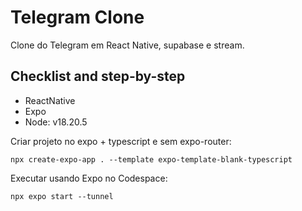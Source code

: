 # Telegram Clone

Clone do Telegram em React Native, supabase e stream.

## Checklist and step-by-step

- ReactNative
- Expo
- Node: v18.20.5

Criar projeto no expo + typescript e sem expo-router:

```
npx create-expo-app . --template expo-template-blank-typescript

```

Executar usando Expo no Codespace:

```
npx expo start --tunnel
```
